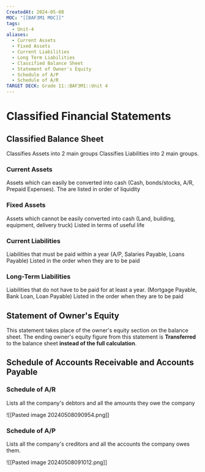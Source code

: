 ```yaml
---
CreatedAt: 2024-05-08
MOC: "[[BAF3M1 MOC]]"
tags:
  - Unit-4
aliases:
  - Current Assets
  - Fixed Assets
  - Current Liabilities
  - Long Term Liabilities
  - Classified Balance Sheet
  - Statement of Owner's Equity
  - Schedule of A/P
  - Schedule of A/R
TARGET DECK: Grade 11::BAF3M1::Unit 4
---
```


# Classified Financial Statements

## Classified Balance Sheet
Classifies Assets into 2 main groups
Classifies Liabilities into 2 main groups.
<!--ID: 1715177054159-->


### Current Assets
Assets which can easily be converted into cash
(Cash, bonds/stocks, A/R, Prepaid Expenses).
The are listed in order of liquidity
<!--ID: 1715177054161-->


### Fixed Assets
Assets which cannot be easily converted into cash
(Land, building, equipment, delivery truck)
Listed in terms of useful life
<!--ID: 1715177054164-->


### Current Liabilities
Liabilities that must be paid within a year
(A/P, Salaries Payable, Loans Payable)
Listed in the order when they are to be paid
<!--ID: 1715177054166-->


### Long-Term Liabilities
Liabilities that do not have to be paid for at least a year.
(Mortgage Payable, Bank Loan, Loan Payable)
Listed in the order when they are to be paid
<!--ID: 1715177054169-->


## Statement of Owner's Equity
This statement takes place of the owner's equity section on the balance sheet. The ending owner's equity figure from this statement is **Transferred** to the balance sheet **instead of the full calculation**.
<!--ID: 1715177054171-->


## Schedule of Accounts Receivable and Accounts Payable

### Schedule of A/R
Lists all the company's debtors and all the amounts they owe the company



![[Pasted image 20240508090954.png]]

### Schedule of A/P
Lists all the company's creditors and all the accounts the company owes them.



![[Pasted image 20240508091012.png]]

